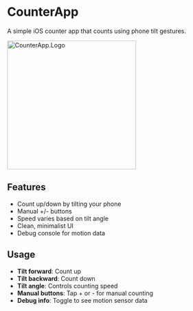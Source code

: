 # CounterApp

A simple iOS counter app that counts using phone tilt gestures.

<img src="https://github.com/user-attachments/assets/3dc93fed-19d5-4e89-a520-d9bed63fd7d1" width="300" alt="CounterApp.Logo"/>

## Features

- Count up/down by tilting your phone
- Manual +/- buttons
- Speed varies based on tilt angle
- Clean, minimalist UI
- Debug console for motion data

## Usage

- **Tilt forward**: Count up
- **Tilt backward**: Count down
- **Tilt angle**: Controls counting speed
- **Manual buttons**: Tap + or - for manual counting
- **Debug info**: Toggle to see motion sensor data
